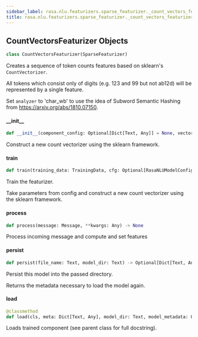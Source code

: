```yaml
---
sidebar_label: rasa.nlu.featurizers.sparse_featurizer._count_vectors_featurizer
title: rasa.nlu.featurizers.sparse_featurizer._count_vectors_featurizer
---
```

## CountVectorsFeaturizer Objects

```python
class CountVectorsFeaturizer(SparseFeaturizer)
```

Creates a sequence of token counts features based on sklearn&#x27;s `CountVectorizer`.

All tokens which consist only of digits (e.g. 123 and 99
but not ab12d) will be represented by a single feature.

Set `analyzer` to &#x27;char_wb&#x27;
to use the idea of Subword Semantic Hashing
from https://arxiv.org/abs/1810.07150.

#### \_\_init\_\_

```python
def __init__(component_config: Optional[Dict[Text, Any]] = None, vectorizers: Optional[Dict[Text, "CountVectorizer"]] = None, finetune_mode: bool = False) -> None
```

Construct a new count vectorizer using the sklearn framework.

#### train

```python
def train(training_data: TrainingData, cfg: Optional[RasaNLUModelConfig] = None, **kwargs: Any, ,) -> None
```

Train the featurizer.

Take parameters from config and
construct a new count vectorizer using the sklearn framework.

#### process

```python
def process(message: Message, **kwargs: Any) -> None
```

Process incoming message and compute and set features

#### persist

```python
def persist(file_name: Text, model_dir: Text) -> Optional[Dict[Text, Any]]
```

Persist this model into the passed directory.

Returns the metadata necessary to load the model again.

#### load

```python
@classmethod
def load(cls, meta: Dict[Text, Any], model_dir: Text, model_metadata: Optional[Metadata] = None, cached_component: Optional["CountVectorsFeaturizer"] = None, should_finetune: bool = False, **kwargs: Any, ,) -> "CountVectorsFeaturizer"
```

Loads trained component (see parent class for full docstring).

